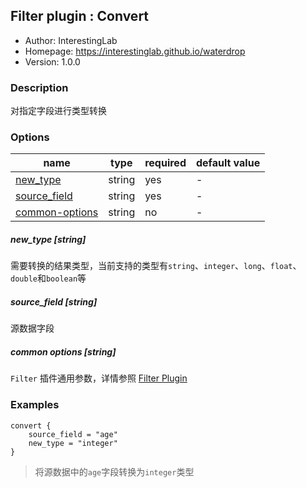 ## Filter plugin : Convert

* Author: InterestingLab
* Homepage: https://interestinglab.github.io/waterdrop
* Version: 1.0.0

### Description

对指定字段进行类型转换

### Options

| name | type | required | default value |
| --- | --- | --- | --- |
| [new_type](#new_type-string) | string | yes | - |
| [source_field](#source_field-string) | string | yes | - |
| [common-options](#common-options-string)| string | no | - |


##### new_type [string]

需要转换的结果类型，当前支持的类型有`string`、`integer`、`long`、`float`、`double`和`boolean`等

##### source_field [string]

源数据字段

##### common options [string]

`Filter` 插件通用参数，详情参照 [Filter Plugin](/zh-cn/configuration/filter-plugin)


### Examples

```
convert {
    source_field = "age"
    new_type = "integer"
}
```

> 将源数据中的`age`字段转换为`integer`类型


